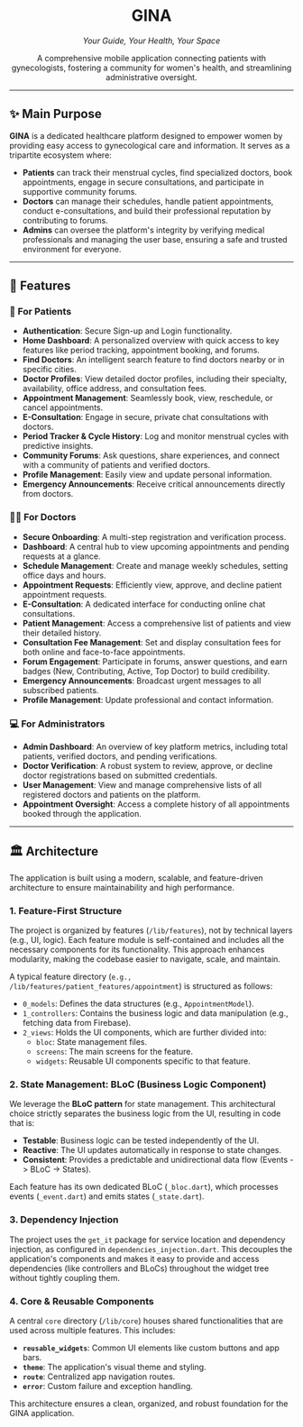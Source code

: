 <div align="center">
<!--   <img src="httpsa://raw.githubusercontent.com/your-repo/your-project/main/assets/images/gina_logo.png" alt="GINA Logo" width="150"/> -->
  <h1>GINA</h1>
  <p><i>Your Guide, Your Health, Your Space</i></p>
  <p>A comprehensive mobile application connecting patients with gynecologists, fostering a community for women's health, and streamlining administrative oversight.</p>
</div>

---

## ✨ Main Purpose

**GINA** is a dedicated healthcare platform designed to empower women by providing easy access to gynecological care and information. It serves as a tripartite ecosystem where:

*   **Patients** can track their menstrual cycles, find specialized doctors, book appointments, engage in secure consultations, and participate in supportive community forums.
*   **Doctors** can manage their schedules, handle patient appointments, conduct e-consultations, and build their professional reputation by contributing to forums.
*   **Admins** can oversee the platform's integrity by verifying medical professionals and managing the user base, ensuring a safe and trusted environment for everyone.

---

## 🚀 Features

### 🌸 For Patients

*   **Authentication**: Secure Sign-up and Login functionality.
*   **Home Dashboard**: A personalized overview with quick access to key features like period tracking, appointment booking, and forums.
*   **Find Doctors**: An intelligent search feature to find doctors nearby or in specific cities.
*   **Doctor Profiles**: View detailed doctor profiles, including their specialty, availability, office address, and consultation fees.
*   **Appointment Management**: Seamlessly book, view, reschedule, or cancel appointments.
*   **E-Consultation**: Engage in secure, private chat consultations with doctors.
*   **Period Tracker & Cycle History**: Log and monitor menstrual cycles with predictive insights.
*   **Community Forums**: Ask questions, share experiences, and connect with a community of patients and verified doctors.
*   **Profile Management**: Easily view and update personal information.
*   **Emergency Announcements**: Receive critical announcements directly from doctors.

### 👩‍⚕️ For Doctors

*   **Secure Onboarding**: A multi-step registration and verification process.
*   **Dashboard**: A central hub to view upcoming appointments and pending requests at a glance.
*   **Schedule Management**: Create and manage weekly schedules, setting office days and hours.
*   **Appointment Requests**: Efficiently view, approve, and decline patient appointment requests.
*   **E-Consultation**: A dedicated interface for conducting online chat consultations.
*   **Patient Management**: Access a comprehensive list of patients and view their detailed history.
*   **Consultation Fee Management**: Set and display consultation fees for both online and face-to-face appointments.
*   **Forum Engagement**: Participate in forums, answer questions, and earn badges (New, Contributing, Active, Top Doctor) to build credibility.
*   **Emergency Announcements**: Broadcast urgent messages to all subscribed patients.
*   **Profile Management**: Update professional and contact information.

### 💻 For Administrators

*   **Admin Dashboard**: An overview of key platform metrics, including total patients, verified doctors, and pending verifications.
*   **Doctor Verification**: A robust system to review, approve, or decline doctor registrations based on submitted credentials.
*   **User Management**: View and manage comprehensive lists of all registered doctors and patients on the platform.
*   **Appointment Oversight**: Access a complete history of all appointments booked through the application.

---

## 🏛️ Architecture

The application is built using a modern, scalable, and feature-driven architecture to ensure maintainability and high performance.

### 1. Feature-First Structure

The project is organized by features (`/lib/features`), not by technical layers (e.g., UI, logic). Each feature module is self-contained and includes all the necessary components for its functionality. This approach enhances modularity, making the codebase easier to navigate, scale, and maintain.

A typical feature directory (`e.g., /lib/features/patient_features/appointment`) is structured as follows:
*   `0_models`: Defines the data structures (e.g., `AppointmentModel`).
*   `1_controllers`: Contains the business logic and data manipulation (e.g., fetching data from Firebase).
*   `2_views`: Holds the UI components, which are further divided into:
    *   `bloc`: State management files.
    *   `screens`: The main screens for the feature.
    *   `widgets`: Reusable UI components specific to that feature.

### 2. State Management: BLoC (Business Logic Component)

We leverage the **BLoC pattern** for state management. This architectural choice strictly separates the business logic from the UI, resulting in code that is:
*   **Testable**: Business logic can be tested independently of the UI.
*   **Reactive**: The UI updates automatically in response to state changes.
*   **Consistent**: Provides a predictable and unidirectional data flow (Events -> BLoC -> States).

Each feature has its own dedicated BLoC (`_bloc.dart`), which processes events (`_event.dart`) and emits states (`_state.dart`).

### 3. Dependency Injection

The project uses the `get_it` package for service location and dependency injection, as configured in `dependencies_injection.dart`. This decouples the application's components and makes it easy to provide and access dependencies (like controllers and BLoCs) throughout the widget tree without tightly coupling them.

### 4. Core & Reusable Components

A central `core` directory (`/lib/core`) houses shared functionalities that are used across multiple features. This includes:
*   **`reusable_widgets`**: Common UI elements like custom buttons and app bars.
*   **`theme`**: The application's visual theme and styling.
*   **`route`**: Centralized app navigation routes.
*   **`error`**: Custom failure and exception handling.

This architecture ensures a clean, organized, and robust foundation for the GINA application.
